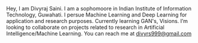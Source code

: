 Hey, I am Divyraj Saini.
I am a sophomoore in Indian Institute of Information Technology, Guwahati.
I persue Machine Learning and Deep Learning for application and research purposes.
Currently learning GAN's, Visions.
I’m looking to collaborate on projects related to research in Artificial Intelligence/Machine Learning.
You can reach me at divyrs999@gmail.com

<!---
Dead-Bytes/Dead-Bytes is a ✨ special ✨ repository because its `README.md` (this file) appears on your GitHub profile.
You can click the Preview link to take a look at your changes.
--->
